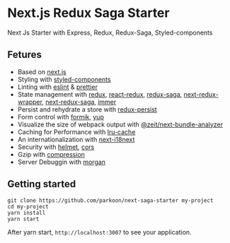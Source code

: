 # Next.js Redux Saga Starter

Next Js Starter with Express, Redux, Redux-Saga, Styled-components

## Fetures

- Based on [next.js](https://github.com/zeit/next.js)
- Styling with [styled-components](https://github.com/styled-components/styled-components)
- Linting with [eslint](https://eslint.org/) & [prettier](https://prettier.io/)
- State management with [redux](https://github.com/reduxjs/redux), [react-redux](https://github.com/reduxjs/react-redux), [redux-saga](https://github.com/redux-saga/redux-saga), [next-redux-wrapper](https://github.com/kirill-konshin/next-redux-wrapper), [next-redux-saga](https://github.com/bmealhouse/next-redux-saga), [immer](https://github.com/immerjs/immer)
- Persist and rehydrate a store with [redux-persist](https://github.com/rt2zz/redux-persist)
- Form control with [formik](https://github.com/jaredpalmer/formik), [yup](https://github.com/jquense/yup)
- Visualize the size of webpack output with [@zeit/next-bundle-analyzer](https://www.npmjs.com/package/@zeit/next-bundle-analyzer)
- Caching for Performance with [lru-cache](https://github.com/isaacs/node-lru-cache)
- An internationalization with [next-i18next](https://github.com/isaachinman/next-i18next)
- Security with [helmet](https://github.com/helmetjs/helmet), [cors](https://github.com/expressjs/cors)
- Gzip with [compression](https://github.com/expressjs/compression)
- Server Debuggin with [morgan](https://github.com/expressjs/morgan)

## Getting started

```
git clone https://github.com/parkoon/next-saga-starter my-project
cd my-project
yarn install
yarn start
```

After yarn start, `http://localhost:3007` to see your application.

